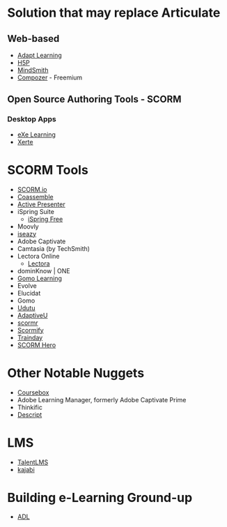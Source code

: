 # Solution that may replace Articulate

## Web-based
* [Adapt Learning](https://www.adaptlearning.org/)
* [H5P](https://h5p.org/)
* [MindSmith](https://www.mindsmith.ai/)
* [Compozer](https://www.compozer.com/) - Freemium

## Open Source Authoring Tools - SCORM
  ### Desktop Apps
  * [eXe Learning](https://exelearning.org/)
  * [Xerte](https://xerte.org.uk/index.php/en/)

# SCORM Tools
* [SCORM.io](https://www.scormstack.io/)
* [Coassemble](https://coassemble.com/)	
* [Active Presenter](https://atomisystems.com/activepresenter/)
* iSpring Suite
	* [iSpring Free](https://www.ispringsolutions.com/ispring-free)
* Moovly
* [iseazy ](https://www.iseazy.com/)
* Adobe Captivate
* Camtasia (by TechSmith)
* Lectora Online
	* [Lectora](https://products.elblearning.com/create-learning/lectora)
* dominKnow | ONE
* [Gomo Learning](https://www.gomolearning.com/)
* Evolve
* Elucidat
* Gomo
* [Udutu](https://www.udutu.com/)
* [AdaptiveU](https://www.adaptiveu.io/)
* [scormr](https://scormr.com)
* [Scormify](https://scormify.io/)
* [Trainday](https://www.trainday.io/)
* [SCORM Hero](https://scormhero.com/)

# Other Notable Nuggets
* [Coursebox](https://www.coursebox.ai/blog/alternatives-to-articulate-360)
* Adobe Learning Manager, formerly Adobe Captivate Prime
* Thinkific
* [Descript](https://www.descript.com/)

# LMS 
* [TalentLMS](https://www.talentlms.com/)
* [kajabi](https://kajabi.com/)


# Building e-Learning Ground-up
* [ADL](https://www.adlnet.gov/)